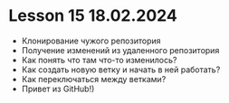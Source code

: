 # Lesson 15 18.02.2024

- Клонирование чужого репозитория
- Получение изменений из удаленного репозитория
- Как понять что там что-то изменилось?
- Как создать новую ветку и начать в ней работать?
- Как переключаться между ветками?
- Привет из GitHub!)
